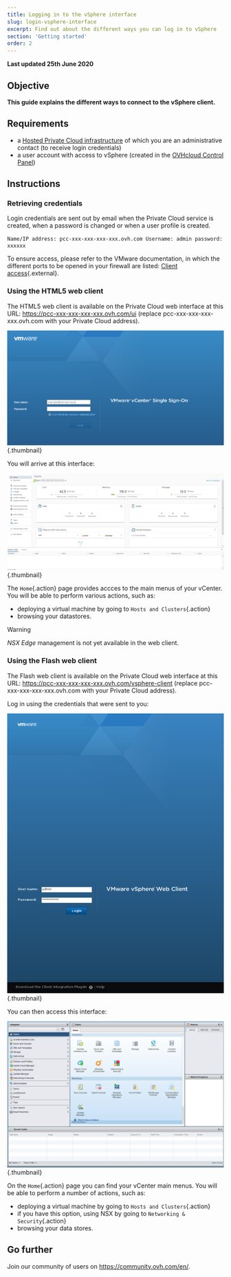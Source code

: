 ```yaml
---
title: Logging in to the vSphere interface
slug: login-vsphere-interface
excerpt: Find out about the different ways you can log in to vSphere
section: 'Getting started'
order: 2
---
```


**Last updated 25th June 2020**

## Objective

**This guide explains the different ways to connect to the vSphere client.**

## Requirements

- a [Hosted Private Cloud infrastructure](https://www.ovhcloud.com/en-ca/enterprise/products/hosted-private-cloud/) of which you are an administrative contact (to receive login credentials)
- a user account with access to vSphere (created in the [OVHcloud Control Panel](https://ca.ovh.com/auth/?action=gotomanager))


## Instructions

### Retrieving credentials

Login credentials are sent out by email when the Private Cloud service is created, when a password is changed or when a user profile is created.

```
Name/IP address: pcc-xxx-xxx-xxx-xxx.ovh.com Username: admin password: xxxxxx
```

To ensure access, please refer to the VMware documentation, in which the different ports to be opened in your firewall are listed: [Client access](https://kb.vmware.com/kb/1012382){.external}.


### Using the HTML5 web client

The HTML5 web client is available on the Private Cloud web interface at this URL: <https://pcc-xxx-xxx-xxx-xxx.ovh.com/ui> (replace pcc-xxx-xxx-xxx-xxx.ovh.com with your Private Cloud address).

![Connecting to vSphere HTML5](images/connection_interface_w_html5.png){.thumbnail}

You will arrive at this interface:

![Connecting to vSphere HTML5](images/vsphere-client-html5.png){.thumbnail}

The `Home`{.action} page provides accces to the main menus of your vCenter. You will be able to perform various actions, such as:

- deploying a virtual machine by going to `Hosts and Clusters`{.action}
- browsing your datastores.

> [!warning]
>
> *NSX Edge* management is not yet available in the web client.
>

### Using the Flash web client

The Flash web client is available on the Private Cloud web interface at this URL: <https://pcc-xxx-xxx-xxx-xxx.ovh.com/vsphere-client> (replace pcc-xxx-xxx-xxx-xxx.ovh.com with your Private Cloud address).

Log in using the credentials that were sent to you:

![vSphere client](images/vsphere-client.png){.thumbnail}

You can then access this interface:

![Connecting to the vSphere interface](images/connection_interface_w.png){.thumbnail}

On the `Home`{.action} page you can find your vCenter main menus. You will be able to perform a number of actions, such as:

- deploying a virtual machine by going to `Hosts and Clusters`{.action}
- if you have this option, using NSX by going to `Networking & Security`{.action}
- browsing your data stores.


## Go further

Join our community of users on <https://community.ovh.com/en/>.
